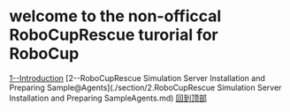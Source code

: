 # welcome to the non-officcal RoboCupRescue turorial for RoboCup
 [1--Introduction](./section/1.Introduction.md)
 [2--RoboCupRescue Simulation Server Installation and Preparing Sample@Agents](./section/2.RoboCupRescue Simulation Server Installation and Preparing Sample Agents.md)
 [回到顶部](#readme)
